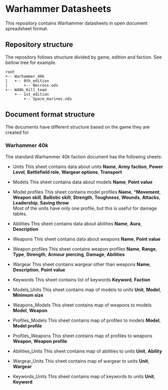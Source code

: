 # Warhammer Datasheets
This repository contains Warhammer datasheets in open document spreadsheet format.

## Repository structure
The repository follows structure divided by game, edition and faction. See bellow
tree for example.

```
root
+-- Warhammer_40k
|   +-- 9th_edition
|       +-- Necrons.ods
+-- W40k_Kill_team
    +-- 1st_edition
        +-- Space_marines.ods
```

## Document format structure
The documents have different structure based on the game they are created for.

### Warhammer 40k
The standard Warhammer 40k faction document has the following sheets:

* Units
This sheet contains data about units **Name**, **Army faction**, **Power Level**,
**Battlefield role**, **Wargear options**, **Transport**

* Models
This sheet contains data about models **Name**, **Point value**

* Model profiles
This sheet contains model profiles **Name**, ***Movement**, **Weapon skill**,
**Ballistic skill**, **Strength**, **Toughness**, **Wounds**, **Attacks**, **Leadership**,
**Saving throw**  
Most of the units have only one profile, but this is useful for damage tables.

* Abilities
This sheet contains data about abilities **Name**, **Aura**, **Description**

* Weapons
This sheet contains data about weapons **Name**, **Point value**

* Weapon profiles
This sheet contains weapon profiles **Name**, **Range**, **Type**, **Strength**,
**Armour piercing**, **Damage**, **Abilities**

* Wargear
This sheet contains wargear other than weapons **Name**, **Description**, **Point value**

* Keywords
This sheet contains list of keywords **Keyword**, **Faction**

* Models_Units
This sheet contains map of models to units **Unit**, **Model**, **Minimum size**

* Weapons_Models
This sheet contains map of weapons to models **Model**, **Weapon**

* Profiles_Models
This sheet contains map of profiles to models **Model**, **Model profile**

* Profiles_Weapons
This sheet contains map of profiles to weapons **Weapon**, **Weapon profile**

* Abilities_Units
This sheet contains map of abilities to units **Unit**, **Ability**

* Wargear_Units
This sheet contains map of wargear to units **Unit**, **Wargear**

* Keywords_Units
This sheet contains map of keywords to units **Unit**, **Keyword**
